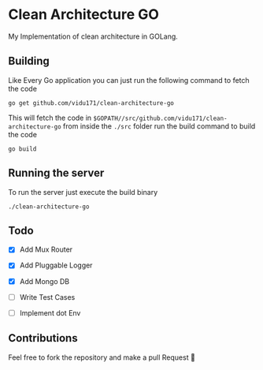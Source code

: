 # Clean Architecture GO
My Implementation of clean architecture in GOLang. 

## Building
Like Every Go application you can just run the following command to fetch the code
```
go get github.com/vidu171/clean-architecture-go
```
This will fetch the code in `$GOPATH//src/github.com/vidu171/clean-architecture-go` 
from inside the `./src` folder run the build command to build the code
```
go build
```

## Running the server
To run the server just execute the build binary
```
./clean-architecture-go
```

## Todo
- [x] Add Mux Router
- [x] Add Pluggable Logger  
- [x] Add Mongo DB
- [ ] Write Test Cases
- [ ] Implement dot Env


## Contributions
Feel free to fork the repository and make a pull Request
🎉
